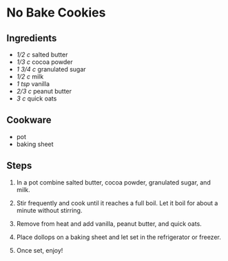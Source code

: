 # No Bake Cookies

## Ingredients

- *1/2 c* salted butter
- *1/3 c* cocoa powder
- *1 3/4 c* granulated sugar
- *1/2 c* milk
- *1 tsp* vanilla
- *2/3 c* peanut butter
- *3 c* quick oats

## Cookware

- pot
- baking sheet

## Steps

1. In a pot combine salted butter, cocoa powder, granulated sugar, and milk.

2. Stir frequently and cook until it reaches a full boil. Let it boil for about
a minute without stirring.

3. Remove from heat and add vanilla, peanut butter, and quick oats.

4. Place dollops on a baking sheet and let set in the refrigerator or freezer.

5. Once set, enjoy!


